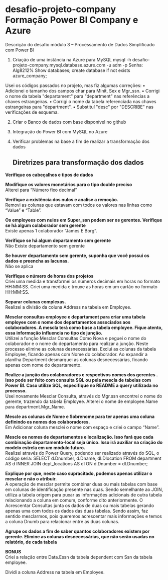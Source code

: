 <h1>desafio-projeto-company<br>
Formação Power BI Company e Azure</h1>
<span>
Descrição do desafio módulo 3 – Processamento de Dados Simplificado com Power BI</span>

1.	Criação de uma instância na Azure para MySQL
mysql -h desafio-projeto-company.mysql.database.azure.com -u adm -p
Senha: Alg8212%
Show databases;
create database if not exists azure_company;

Usei os códigos passados no projeto, mas fiz algumas correções:
•	Adicionei o tamanho dos campos char para Minit, Sex e Mgr_ssn.
•	Corrigi o nome da tabela "departament" para "department" nas referências a chaves estrangeiras.
•	Corrigi o nome da tabela referenciada nas chaves estrangeiras para "department".
•	Substituí "desc" por "DESCRIBE" nas verificações de esquema.

2.	Criar o Banco de dados com base disponível no github
   
3.	Integração do Power BI com MySQL no Azure
   
4.	Verificar problemas na base a fim de realizar a transformação dos dados

  	<h2>Diretrizes para transformação dos dados</h2>

<b>Verifique os cabeçalhos e tipos de dados</b><br>

<b>Modifique os valores monetários para o tipo double preciso</b><br>
Alterei para “Número fixo decimal”

<b>Verifique a existência dos nulos e analise a remoção.</b><br>
Removi as colunas que estavam com todos os valores nas linhas como “Value” e “Table”.

<b>Os employees com nulos em Super_ssn podem ser os gerentes. Verifique se há algum colaborador sem gerente</b><br>
Existe apenas 1 colaborador “James E Borg”.

<b>Verifique se há algum departamento sem gerente</b><br>
Não Existe departamento sem gerente

<b>Se houver departamento sem gerente, suponha que você possui os dados e preencha as lacunas.</b><br>
Não se aplica

<b>Verifique o número de horas dos projetos</b><br>
Criei uma medida e transformei os números decimais em horas no formato HH:MM:SS.
Criei uma medida e trouxe as horas em um cartão no formato HH:MM:SS.
 
<b>Separar colunas complexas.</b><br>
Realizei a divisão da coluna Address na tabela em Employee.

<b>Mesclar consultas employee e departament para criar uma tabela employee com o nome dos departamentos associados aos colaboradores. A mescla terá como base a tabela employee. Fique atento, essa informação influencia no tipo de junção.</b><br>
Utilizei a função Mesclar Consultas Como Nova e peguei o nome do colaborador e o nome do departamento para realizar a junção.
Neste processo elimine as colunas desnecessárias. 
Exclui as colunas da tabela Employee, ficando apenas com Nome do colaborador. Ao expandir a planilha Department desmarquei as colunas desnecessárias, ficando apenas com nome do departamento.
 
<b>Realize a junção dos colaboradores e respectivos nomes dos gerentes . Isso pode ser feito com consulta SQL ou pela mescla de tabelas com Power BI. Caso utilize SQL, especifique no README a query utilizada no processo.</b><br>
Usei novamente Mesclar Consulta, através do Mgr.ssn encontrei o nome do gerente, trazendo da tabela Employee.
Alterei o nome de employee.Name para department.Mgr_Name.

<b>Mescle as colunas de Nome e Sobrenome para ter apenas uma coluna definindo os nomes dos colaboradores.</b><br>
Em Adicionar coluna mesclei o nome com espaço e criei o campo “Name”.

<b>Mescle os nomes de departamentos e localização. Isso fará que cada combinação departamento-local seja único. Isso irá auxiliar na criação do modelo estrela em um módulo futuro.</b><br>
 Realizei através do Power Query, podendo ser realizado através do SQL, o código seria:
SELECT d.Dnumber, d.Dname, dl.Dlocation
FROM department AS d
INNER JOIN dept_locations AS dl ON d.Dnumber = dl.Dnumber;

<b>Explique por que, neste caso supracitado, podemos apenas utilizar o mesclar e não o atribuir. </b><br>
A operação de mesclar permite combinar duas ou mais tabelas com base em colunas de identificação presente nas duas. Sendo semelhante ao JOIN, utiliza a tabela origem para puxar as informações adicionais de outra tabela relacionando a coluna em comum, conforme dito anteriormente.
O Acrescentar Consultas junta os dados de duas ou mais tabelas gerando apenas uma com todos os dados das duas tabelas.
Sendo assim, faz sentido mesclarmos, pois queremos acrescentar mais informações e temos a coluna Dnumb para relacionar entre as duas colunas.  

<b>Agrupe os dados a fim de saber quantos colaboradores existem por gerente.
Elimine as colunas desnecessárias, que não serão usadas no relatório, de cada tabela</b>

<b>BONUS</b><br>
Criei a relação entre Data.Essn da tabela dependent com Ssn da tabela employee.

Dividi a coluna Address na tabela em Employee.
